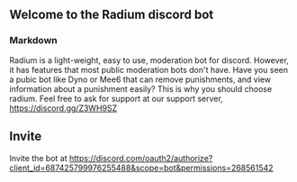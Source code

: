 ## Welcome to the Radium discord bot


### Markdown

Radium is a light-weight, easy to use, moderation bot for discord. However, it has features that most public moderation bots don't have. Have you seen a pubic bot like Dyno or Mee6 that can remove punishments, and view information about a punishment easily? This is why you should choose radium. Feel free to ask for support at our support server, https://discord.gg/Z3WH9SZ

## Invite 
Invite the bot at https://discord.com/oauth2/authorize?client_id=687425799976255488&scope=bot&permissions=268561542
